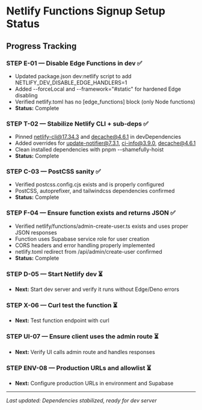 # Netlify Functions Signup Setup Status

## Progress Tracking

### STEP E-01 — Disable Edge Functions in dev ✅
- Updated package.json dev:netlify script to add NETLIFY_DEV_DISABLE_EDGE_HANDLERS=1
- Added --forceLocal and --framework="#static" for hardened Edge disabling
- Verified netlify.toml has no [edge_functions] block (only Node functions)
- **Status:** Complete

### STEP T-02 — Stabilize Netlify CLI + sub-deps ✅  
- Pinned netlify-cli@17.34.3 and decache@4.6.1 in devDependencies
- Added overrides for update-notifier@7.3.1, ci-info@3.9.0, decache@4.6.1
- Clean installed dependencies with pnpm --shamefully-hoist
- **Status:** Complete

### STEP C-03 — PostCSS sanity ✅
- Verified postcss.config.cjs exists and is properly configured
- PostCSS, autoprefixer, and tailwindcss dependencies confirmed
- **Status:** Complete

### STEP F-04 — Ensure function exists and returns JSON ✅
- Verified netlify/functions/admin-create-user.ts exists and uses proper JSON responses
- Function uses Supabase service role for user creation
- CORS headers and error handling properly implemented
- netlify.toml redirect from /api/admin/create-user confirmed
- **Status:** Complete

### STEP D-05 — Start Netlify dev ⏳
- **Next:** Start dev server and verify it runs without Edge/Deno errors

### STEP X-06 — Curl test the function ⏳
- **Next:** Test function endpoint with curl

### STEP UI-07 — Ensure client uses the admin route ⏳
- **Next:** Verify UI calls admin route and handles responses  

### STEP ENV-08 — Production URLs and allowlist ⏳
- **Next:** Configure production URLs in environment and Supabase

---
*Last updated: Dependencies stabilized, ready for dev server*